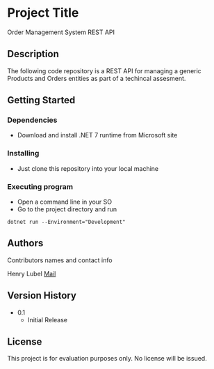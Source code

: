 # Project Title

Order Management System REST API

## Description

The following code repository is a REST API for managing a generic Products and Orders entities
as part of a techincal assesment.

## Getting Started

### Dependencies

* Download and install .NET 7 runtime from Microsoft site

### Installing

* Just clone this repository into your local machine

### Executing program

* Open a command line in your SO
* Go to the project directory and run 
```
dotnet run --Environment="Development"
```

## Authors

Contributors names and contact info

Henry Lubel [Mail](mailto:henrylubel@gmail.com)

## Version History

* 0.1
    * Initial Release

## License

This project is for evaluation purposes only. No license will be issued.
